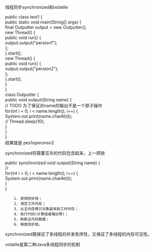 线程同步synchronized和volatile


public class test1 {  
    public static void main(String[] args) {  
        final Outputter output = new Outputter();  
        new Thread() {  
            public void run() {  
                output.output("persion1");  
            };  
        }.start();        
        new Thread() {  
            public void run() {  
                output.output("persion2");  
            };  
        }.start();  
    }  
}  
class Outputter {  
    public void output(String name) {  
        // TODO 为了保证对name的输出不是一个原子操作  
        for(int i = 0; i < name.length(); i++) {  
            System.out.print(name.charAt(i));  
            // Thread.sleep(10);  
        }  
    }  
}  
结果就是 pes1operonsn2



synchronized将需要互斥的代码包含起来，上一把锁

public synchronized void output(String name) {  
    //  
    for(int i = 0; i < name.length(); i++) {  
        System.out.print(name.charAt(i));  
    }  
}  


        1. 获得同步锁；
        2. 清空工作内存；
        3. 从主内存拷贝对象副本到工作内存；
        4. 执行代码(计算或者输出等)；
        5. 刷新主内存数据；
        6. 释放同步锁。


synchronized既保证了多线程的并发有序性，又保证了多线程的内存可见性。


volatile是第二种Java多线程同步的机制